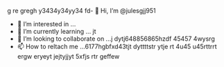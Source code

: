  g re gregh y3434y34yy34  fd- 👋 Hi, I’m @julesgjj951
- 👀 I’m interested in ...
- 🌱 I’m currently learning ... jt
- 💞️ I’m looking to collaborate on ...j dytj648856865hzdf 45457 4wysrg
- 📫 How to reltach me ...6177hgbfxd43tjt dyttttstr  ytje rt 4u45 u45rttrrt ergw eryeyt jejtyjjyt
5xfjs rtr geffew
<!---
julesgjj951/julesgjj951 is a ✨ special ✨ repository because its `README.md` (this file) appears on your GitHub profile.
You can click the Preview link to take a look at your changes.
--->
